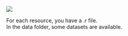 ![](https://www.r-project.org/Rlogo.png)  

For each resource, you have a .r file.  
In the data folder, some datasets are available.  

